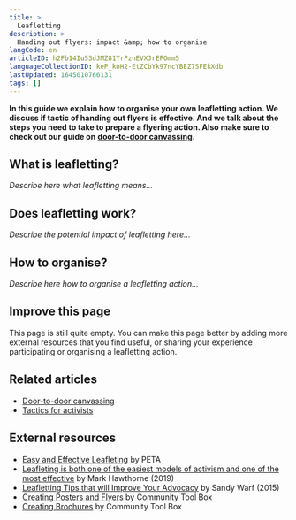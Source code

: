 ```yaml
---
title: >
  Leafletting
description: >
  Handing out flyers: impact &amp; how to organise
langCode: en
articleID: h2Fb14Iu53dJMZ81YrPznEVXJrEFOmm5
languageCollectionID: keP_koH2-EtZCbYk97ncYBEZ7SFEkXdb
lastUpdated: 1645010766131
tags: []
---
```


**In this guide we explain how to organise your own leafletting action. We discuss if tactic of handing out flyers is effective. And we talk about the steps you need to take to prepare a flyering action. Also make sure to check out our guide on** [**door-to-door canvassing**](/tactics/canvassing)**.**

## What is leafletting?

_Describe here what leafletting means…_

## Does leafletting work?

_Describe the potential impact of leafletting here…_

## How to organise?

_Describe here how to organise a leafletting action…_

## Improve this page

This page is still quite empty. You can make this page better by adding more external resources that you find useful, or sharing your experience participating or organising a leafletting action.

## Related articles

-   [Door-to-door canvassing](/tactics/canvassing)
-   [Tactics for activists](/tactics)

## External resources

-   [Easy and Effective Leafleting](https://www.peta.org/action/activism-guide/everyday-activism/leafleting/) by PETA
-   [Leafleting is both one of the easiest models of activism and one of the most effective](https://www.johnhuntpublishing.com/blogs/changemakers/revolution-in-print/) by Mark Hawthorne (2019)
-   [Leafletting Tips that will Improve Your Advocacy](https://www.all-creatures.org/articles/act-leafletting-tips.html) by Sandy Warf (2015)
-   [Creating Posters and Flyers](https://ctb.ku.edu/en/community-tool-box-toc/promoting-interest-and-participation-initiatives/chapter-6-promoting-inter-43) by Community Tool Box
-   [Creating Brochures](https://ctb.ku.edu/en/community-tool-box-toc/promoting-interest-and-participation-initiatives/chapter-6-promoting-inter-53) by Community Tool Box